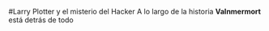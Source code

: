#Larry Plotter y el misterio del Hacker
A lo largo de la historia **Valnmermort** está detrás de todo
